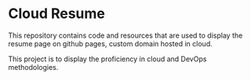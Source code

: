 # Cloud Resume

This repository contains code and resources that are used to display the resume page on github pages, custom domain hosted in cloud.

This project is to display the proficiency in cloud and DevOps methodologies.
